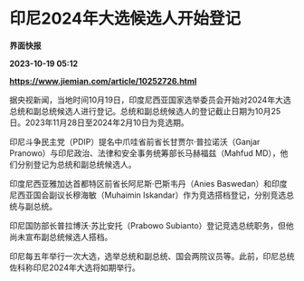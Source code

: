 # 印尼2024年大选候选人开始登记
**界面快报**

**2023-10-19 05:12**

**https://www.jiemian.com/article/10252726.html**

据央视新闻，当地时间10月19日，印度尼西亚国家选举委员会开始对2024年大选总统和副总统候选人进行登记。总统和副总统候选人的登记截止日期为10月25日。2023年11月28日至2024年2月10日为竞选期。

印尼斗争民主党（PDIP）提名中爪哇省前省长甘贾尔·普拉诺沃（Ganjar Pranowo）与印尼政治、法律和安全事务统筹部长马赫福兹（Mahfud MD），他们分别登记为总统和副总统候选人。

印度尼西亚雅加达首都特区前省长阿尼斯·巴斯韦丹（Anies Baswedan）和印度尼西亚国会副议长穆海敏（Muhaimin Iskandar）作为竞选搭档登记，分别竞选总统与副总统。

印尼国防部长普拉博沃·苏比安托（Prabowo Subianto）登记竞选总统职务，但他尚未宣布副总统候选人搭档。

印尼每五年举行一次大选，选举总统和副总统、国会两院议员等。此前，印尼总统佐科称印尼2024年大选将如期举行。